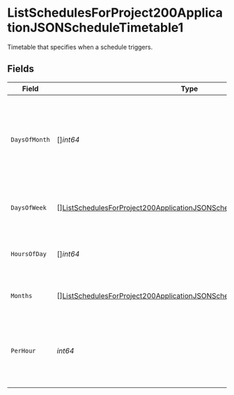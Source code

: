 # ListSchedulesForProject200ApplicationJSONScheduleTimetable1

Timetable that specifies when a schedule triggers.


## Fields

| Field                                                                                                                                                                       | Type                                                                                                                                                                        | Required                                                                                                                                                                    | Description                                                                                                                                                                 |
| --------------------------------------------------------------------------------------------------------------------------------------------------------------------------- | --------------------------------------------------------------------------------------------------------------------------------------------------------------------------- | --------------------------------------------------------------------------------------------------------------------------------------------------------------------------- | --------------------------------------------------------------------------------------------------------------------------------------------------------------------------- |
| `DaysOfMonth`                                                                                                                                                               | []*int64*                                                                                                                                                                   | :heavy_minus_sign:                                                                                                                                                          | Days in a month in which the schedule triggers. This is mutually exclusive with days in a week.                                                                             |
| `DaysOfWeek`                                                                                                                                                                | [][ListSchedulesForProject200ApplicationJSONScheduleTimetable1DaysOfWeek](../../models/operations/listschedulesforproject200applicationjsonscheduletimetable1daysofweek.md) | :heavy_check_mark:                                                                                                                                                          | Days in a week in which the schedule triggers.                                                                                                                              |
| `HoursOfDay`                                                                                                                                                                | []*int64*                                                                                                                                                                   | :heavy_check_mark:                                                                                                                                                          | Hours in a day in which the schedule triggers.                                                                                                                              |
| `Months`                                                                                                                                                                    | [][ListSchedulesForProject200ApplicationJSONScheduleTimetable1Months](../../models/operations/listschedulesforproject200applicationjsonscheduletimetable1months.md)         | :heavy_minus_sign:                                                                                                                                                          | Months in which the schedule triggers.                                                                                                                                      |
| `PerHour`                                                                                                                                                                   | *int64*                                                                                                                                                                     | :heavy_check_mark:                                                                                                                                                          | Number of times a schedule triggers per hour, value must be between 1 and 60                                                                                                |